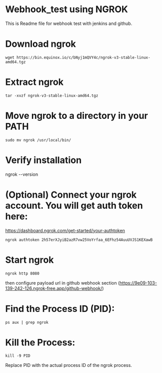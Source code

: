 
# Webhook_test using NGROK
This is Readme file for webhook test with jenkins and github.

# Download ngrok
```
wget https://bin.equinox.io/c/bNyj1mQVY4c/ngrok-v3-stable-linux-amd64.tgz
```
# Extract ngrok
```
tar -xvzf ngrok-v3-stable-linux-amd64.tgz
```
# Move ngrok to a directory in your PATH
```
sudo mv ngrok /usr/local/bin/
```
# Verify installation
ngrok --version

# (Optional) Connect your ngrok account. You will get auth token here: 
https://dashboard.ngrok.com/get-started/your-authtoken
```
ngrok authtoken 2h57erXJyiB2azR7vw25VoYrfaa_6EFhz54AuuUVJS1KEXawB
````
# Start ngrok
```
ngrok http 8080
```
then configure payload url in github webhook section
(https://9e09-103-139-242-126.ngrok-free.app/github-webhook/)

# Find the Process ID (PID):
```
ps aux | grep ngrok
```
# Kill the Process:
```
kill -9 PID
```
Replace PID with the actual process ID of the ngrok process.

